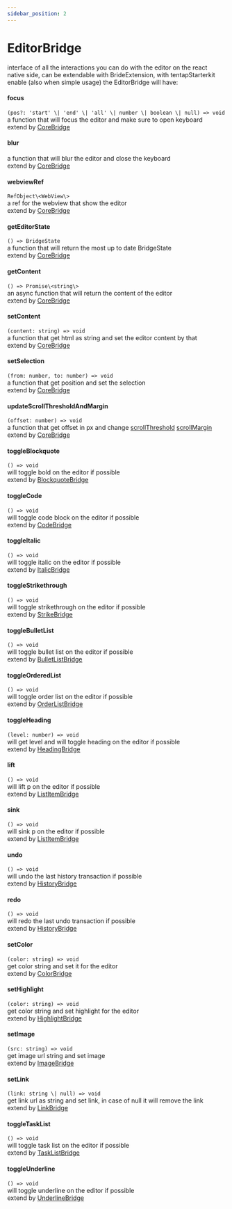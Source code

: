 ```yaml
---
sidebar_position: 2
---
```


# EditorBridge

interface of all the interactions you can do with the editor on the react native side, can be extendable with BrideExtension, with tentapStarterkit enable (also when simple usage) the EditorBridge will have:

#### focus

`(pos?: 'start' \| 'end' \| 'all' \| number \| boolean \| null) => void`<br />
a function that will focus the editor and make sure to open keyboard <br /> extend by [CoreBridge](./BridgeExtensions#coreextension)

#### blur

a function that will blur the editor and close the keyboard <br /> extend by [CoreBridge](./BridgeExtensions#coreextension)

#### webviewRef

`RefObject\<WebView\>`<br />
a ref for the webview that show the editor <br /> extend by [CoreBridge](./BridgeExtensions#coreextension)

#### getEditorState

`() => BridgeState`<br />
a function that will return the most up to date BridgeState <br /> extend by [CoreBridge](./BridgeExtensions#coreextension)

#### getContent

`() => Promise\<string\>`<br />
an async function that will return the content of the editor <br /> extend by [CoreBridge](./BridgeExtensions#coreextension)

#### setContent

`(content: string) => void`<br />
a function that get html as string and set the editor content by that <br /> extend by [CoreBridge](./BridgeExtensions#coreextension)

#### setSelection

`(from: number, to: number) => void`<br />
a function that get position and set the selection <br /> extend by [CoreBridge](./BridgeExtensions#coreextension)

#### updateScrollThresholdAndMargin

`(offset: number) => void`<br />
a function that get offset in px and change [scrollThreshold](https://prosemirror.net/docs/ref/#view.EditorProps.scrollThreshold) [scrollMargin](https://prosemirror.net/docs/ref/#view.EditorProps.scrollMargin) <br /> extend by [CoreBridge](./BridgeExtensions#coreextension)

#### toggleBlockquote

`() => void` <br />will toggle bold on the editor if possible <br /> extend by [BlockquoteBridge](./BridgeExtensions#blockquotebridge)

#### toggleCode

`() => void` <br />will toggle code block on the editor if possible <br /> extend by [CodeBridge](./BridgeExtensions#codebridge)

#### toggleItalic

`() => void` <br />will toggle italic on the editor if possible <br /> extend by [ItalicBridge](./BridgeExtensions#italicbridge)

#### toggleStrikethrough

`() => void` <br />will toggle strikethrough on the editor if possible <br /> extend by [StrikeBridge](./BridgeExtensions#strikebridge)

#### toggleBulletList

`() => void` <br />will toggle bullet list on the editor if possible <br /> extend by [BulletListBridge](./BridgeExtensions#bulletlistbridge)

#### toggleOrderedList

`() => void` <br />will toggle order list on the editor if possible <br /> extend by [OrderListBridge](./BridgeExtensions#orderedlistbridge)

#### toggleHeading

`(level: number) => void` <br />will get level and will toggle heading on the editor if possible <br /> extend by [HeadingBridge](./BridgeExtensions#headingbridge)

#### lift

`() => void` <br />will lift p on the editor if possible <br /> extend by [ListItemBridge](./BridgeExtensions#listitembridge)

#### sink

`() => void` <br />will sink p on the editor if possible <br /> extend by [ListItemBridge](./BridgeExtensions#listitembridge)

#### undo

`() => void` <br />will undo the last history transaction if possible <br /> extend by [HistoryBridge](./BridgeExtensions#historybridge)

#### redo

`() => void` <br />will redo the last undo transaction if possible <br /> extend by [HistoryBridge](./BridgeExtensions#historybridge)

#### setColor

`(color: string) => void` <br />get color string and set it for the editor <br /> extend by [ColorBridge](./BridgeExtensions#colorbridge)

#### setHighlight

`(color: string) => void` <br />get color string and set highlight for the editor <br /> extend by [HighlightBridge](./BridgeExtensions#highlightbridge)

#### setImage

`(src: string) => void` <br />get image url string and set image <br /> extend by [ImageBridge](./BridgeExtensions#imagebridge)

#### setLink

`(link: string \| null) => void` <br />get link url as string and set link, in case of null it will remove the link <br /> extend by [LinkBridge](./BridgeExtensions#linkbridge)

#### toggleTaskList

`() => void` <br />will toggle task list on the editor if possible <br /> extend by [TaskListBridge](./BridgeExtensions#tasklistbridge)

#### toggleUnderline

`() => void` <br />will toggle underline on the editor if possible <br /> extend by [UnderlineBridge](./BridgeExtensions#underlinebridge)

<!-- toggleUnderline: () => void; -->
